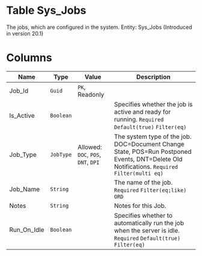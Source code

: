 # Table Sys_Jobs

The jobs, which are configured in the system. Entity: Sys_Jobs (Introduced in version 20.1)

# Columns

| Name | Type | Value | Description |
| - | - | - | --- |
|Job_Id|`Guid`|`PK`, Readonly||
|Is_Active|`Boolean`||Specifies whether the job is active and ready for running. `Required` `Default(true)` `Filter(eq)` |
|Job_Type|`JobType`|Allowed: `DOC`, `POS`, `DNT`, `DPI`|The system type of the job. DOC=Document Change State, POS=Run Postponed Events, DNT=Delete Old Notifications. `Required` `Filter(multi eq)` |
|Job_Name|`String`||The name of the job. `Required` `Filter(eq;like)` `ORD` |
|Notes|`String`||Notes for this Job. |
|Run_On_Idle|`Boolean`||Specifies whether to automatically run the job when the server is idle. `Required` `Default(true)` `Filter(eq)` |
